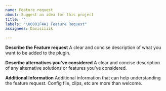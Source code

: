 ```yaml
---
name: Feature request
about: Suggest an idea for this project
title: ''
labels: "\U0001F4A1 Feature Request"
assignees: Davisiiiik

---
```


**Describe the Feature request**
A clear and concise description of what you want to be added to the plugin.

**Describe alternatives you've considered**
A clear and concise description of any alternative solutions or features you've considered.

**Additional Information**
Additional information that can help understanding the feature request. Config file, clips, etc are more than welcome.
